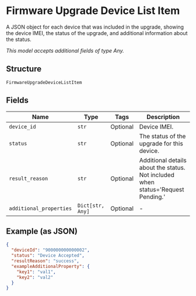 
# Firmware Upgrade Device List Item

A JSON object for each device that was included in the upgrade, showing the device IMEI, the status of the upgrade, and additional information about the status.

*This model accepts additional fields of type Any.*

## Structure

`FirmwareUpgradeDeviceListItem`

## Fields

| Name | Type | Tags | Description |
|  --- | --- | --- | --- |
| `device_id` | `str` | Optional | Device IMEI. |
| `status` | `str` | Optional | The status of the upgrade for this device. |
| `result_reason` | `str` | Optional | Additional details about the status. Not included when status='Request Pending.' |
| `additional_properties` | `Dict[str, Any]` | Optional | - |

## Example (as JSON)

```json
{
  "deviceId": "900000000000002",
  "status": "Device Accepted",
  "resultReason": "success",
  "exampleAdditionalProperty": {
    "key1": "val1",
    "key2": "val2"
  }
}
```

